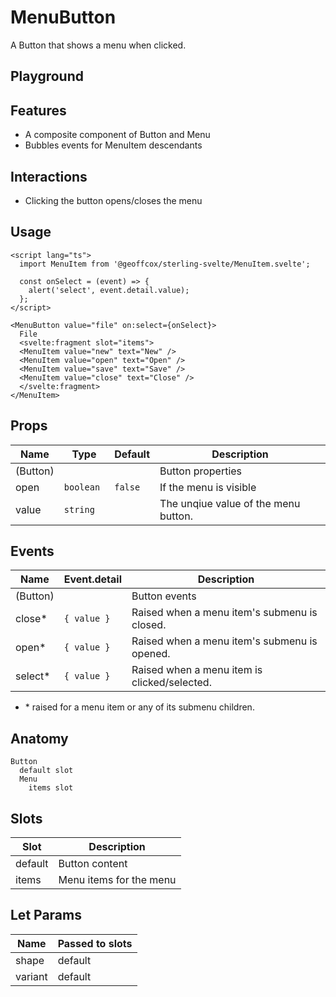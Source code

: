 <script>
    import Playground from './MenuButtonPlayground.svelte';
</script>

# MenuButton

A Button that shows a menu when clicked.

## Playground

<Playground />

## Features

- A composite component of Button and Menu
- Bubbles events for MenuItem descendants

## Interactions

- Clicking the button opens/closes the menu

## Usage

```svelte
<script lang="ts">
  import MenuItem from '@geoffcox/sterling-svelte/MenuItem.svelte';

  const onSelect = (event) => {
    alert('select', event.detail.value);
  };
</script>

<MenuButton value="file" on:select={onSelect}>
  File
  <svelte:fragment slot="items">
  <MenuItem value="new" text="New" />
  <MenuItem value="open" text="Open" />
  <MenuItem value="save" text="Save" />
  <MenuItem value="close" text="Close" />
  </svelte:fragment>
</MenuItem>
```

## Props

| Name     | Type       | Default | Description                          |
| -------- | ---------- | ------- | ------------------------------------ |
| (Button) |            |         | Button properties                    |
| open     | `boolean ` | `false` | If the menu is visible               |
| value    | `string  ` |         | The unqiue value of the menu button. |

## Events

| Name     | Event.detail | Description                                  |
| -------- | ------------ | -------------------------------------------- |
| (Button) |              | Button events                                |
| close\*  | `{ value }`  | Raised when a menu item's submenu is closed. |
| open\*   | `{ value }`  | Raised when a menu item's submenu is opened. |
| select\* | `{ value }`  | Raised when a menu item is clicked/selected. |

- \* raised for a menu item or any of its submenu children.

## Anatomy

```
Button
  default slot
  Menu
    items slot
```

## Slots

| Slot    | Description             |
| ------- | ----------------------- |
| default | Button content          |
| items   | Menu items for the menu |

## Let Params

| Name    | Passed to slots |
| ------- | --------------- |
| shape   | default         |
| variant | default         |
